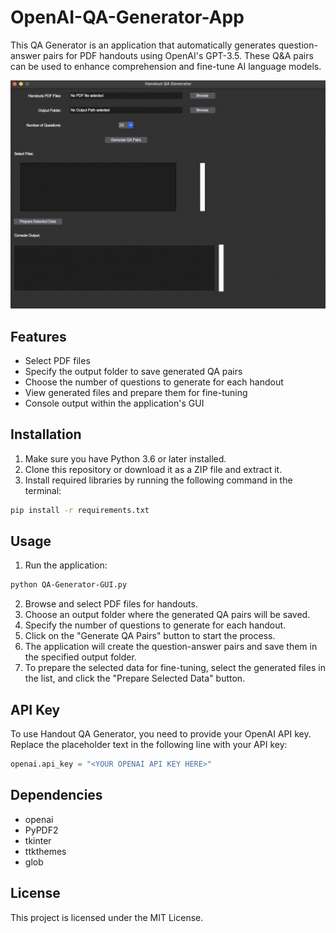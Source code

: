 # OpenAI-QA-Generator-App

This QA Generator is an application that automatically generates question-answer pairs for PDF handouts using OpenAI's GPT-3.5. These Q&A pairs can be used to enhance comprehension and fine-tune AI language models.

<img src="images/Generator.png" alt="QA-Generator" width="600px">


## Features

- Select PDF files
- Specify the output folder to save generated QA pairs
- Choose the number of questions to generate for each handout
- View generated files and prepare them for fine-tuning
- Console output within the application's GUI

## Installation

1. Make sure you have Python 3.6 or later installed.
2. Clone this repository or download it as a ZIP file and extract it.
3. Install required libraries by running the following command in the terminal:

```bash
pip install -r requirements.txt
```

## Usage

1. Run the application:

```bash
python QA-Generator-GUI.py
```

2. Browse and select PDF files for handouts.
3. Choose an output folder where the generated QA pairs will be saved.
4. Specify the number of questions to generate for each handout.
5. Click on the "Generate QA Pairs" button to start the process.
6. The application will create the question-answer pairs and save them in the specified output folder.
7. To prepare the selected data for fine-tuning, select the generated files in the list, and click the "Prepare Selected Data" button.

## API Key

To use Handout QA Generator, you need to provide your OpenAI API key. Replace the placeholder text in the following line with your API key:

```python
openai.api_key = "<YOUR OPENAI API KEY HERE>"
```

## Dependencies

- openai
- PyPDF2
- tkinter
- ttkthemes
- glob

## License

This project is licensed under the MIT License.
